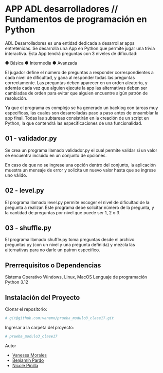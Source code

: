 # APP ADL desarrolladores // Fundamentos de programación en Python

ADL Desarrolladores es una entidad dedicada a desarrollar apps entretenidas.
Se desarrolla una App en Python que permite jugar una trivia interactiva. Esta App tendrá preguntas con 3 niveles de dificultad:

● Básica
● Intermedia
● Avanzada

El jugador define el número de preguntas a responder correspondientes a cada nivel de dificultad, y gana al responder todas las preguntas correctamente. Las preguntas deben aparecer en un orden aleatorio, y además cada vez que alguien ejecute la app las alternativas deben ser cambiadas de orden para evitar que alguien encuentre algún patrón de resolución.

Ya que el programa es complejo se ha generado un backlog con tareas muy específicas, las cuales son desarrolladas paso a paso antes de ensamblar la app final.
Todas las subtareas consistirán en la creación de un script en Python, la que contendrá las especificaciones de una funcionalidad.

## 01 - validador.py

Se crea un programa llamado validador.py el cual permite validar si un valor se encuentra incluido en un conjunto de opciones.

En caso de que no se ingrese una opción dentro del conjunto, la aplicación muestra un mensaje de error y
solicita un nuevo valor hasta que se ingrese uno válido.

## 02 - level.py

El programa llamado level.py permite escoger el nivel de dificultad de la pregunta a realizar. Este programa debe solicitar número de la pregunta, y la cantidad de preguntas por nivel que puede ser 1, 2 o 3.

## 03 - shuffle.py

El programa llamado shuffle.py toma preguntas desde el archivo preguntas.py (con un nivel y una pregunta definida) y mezcla las alternativas para no darle un patron especifico.

## Prerrequisitos o Dependencias

Sistema Operativo Windows, Linux, MacOS
Lenguaje de programación Python 3.12

## Instalación del Proyecto

Clonar el repositorio:

```bash
# git@github.com:vanemn/prueba_modulo3_clase17.git
```

Ingresar a la carpeta del proyecto:

```bash
# prueba_modulo3_clase17
```

Autor

- [Vanessa Morales](https://github.com/vanemn)
- [Benjamín Pardo](https://github.com/bpardo02)
- [Nicole Pinilla](https://github.com/Npinilla19)
